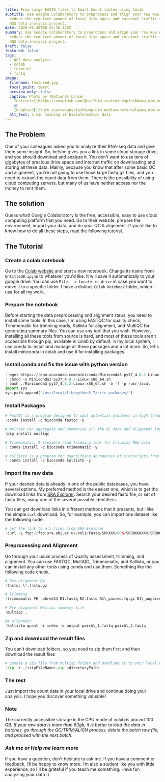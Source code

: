 ```yaml
---
title: From Large FASTQ files to Small Count tables using Colab
subtitle: Use Google Colaboratory to preprocess and align your raw NGS data to
  reduce the required amount of local disk space and internet traffic for your
  NGS data analysis project.
date: 2020-06-30T08:45:38.120Z
summary: Use Google Colaboratory to preprocess and align your raw NGS data to
  reduce the required amount of local disk space and internet traffic for your
  NGS data analysis project.
draft: false
featured: false
tags:
  - NGS-data-analysis
  - colab
  - tutorial
  - fastq
image:
  filename: featured.jpg
  focal_point: Smart
  preview_only: false
  caption: Photo by [National Cancer
    Institute](https://unsplash.com/@nci?utm_source=unsplash&amp;utm_medium=referral&amp;utm_content=creditCopyText)
    on
    [Unsplash](/?utm_source=unsplash&amp;utm_medium=referral&amp;utm_content=creditCopyText)
  alt_text: a man looking at bioinformatics data
---
```

## The Problem

One of your colleagues asked you to analyze their RNA-seq data and give them some insight. So, he/she gives you a link in some cloud storage drive, and you should download and analyze it. You don't want to use tens of gigabytes of precious drive space and internet traffic on downloading and storing all these data. Mainly, because you know that after some basic QC and alignment, you're not going to use those large fastq.gz files, and you need to extract the count data from them. There is the possibility of using cloud computing servers, but many of us have neither access nor the money to rent them.

## The solution

Guess what! Google Colaboratory is the free, accessible, easy to use cloud computing platform that you need. Go to their website, prepare the environment, import your data, and do your QC & alignment. If you'd like to know how to do all these steps, read the following tutorial.

## The Tutorial

### Create a colab notebook

Go to the [Colab website](https://colab.research.google.com/) and start a new notebook. Change its name from `Untitled0.ipynb` to whatever you'd like. It will save it automatically to your google drive. You can use `File --> Locate in drive` in case you want to move it to a specific folder. I have a distinct `Colab Notebook` folder, which I use for all my work.

### Prepare the notebook

Before starting the data preprocessing and alignment steps, you need to install some tools. In this case, I'm using FASTQC for quality check, Trimmomatic for trimming reads, Kallisto for alignment, and MultiQC for generating summary files. You can use any tool that you wish. However, installing all these tools from source is hard, and most of these tools aren't accessible through pip, available in colab by default. in my local system, I use conda to install and manage all these packages and a lot more. So, let's install miniconda in colab and use it for installing packages.

### Install conda and fix the issue with python version

```python
! wget https://repo.anaconda.com/miniconda/Miniconda3-py37_4.8.2-Linux-x86_64.sh
! chmod +x Miniconda3-py37_4.8.2-Linux-x86_64.sh
! bash ./Miniconda3-py37_4.8.2-Linux-x86_64.sh -b -f -p /usr/local
import sys
sys.path.append('/usr/local/lib/python3.7/site-packages/')
```

### Install Packages

```python
# FastQC is a program designed to spot potential problems in high throughput sequencing datasets.
!conda install -c bioconda fastqc -y
```

```python
# Multiqc can aggregate and summarize all the QC data and alignment log data in one file
!pip install multiqc
```

```python
# Trimmomatic: A flexible read trimming tool for Illumina NGS data
! conda install -c bioconda trimmomatic -y
```

```python
# Kallisto is a program for quantifying abundances of transcripts from RNA-Seq data, or more generally of target sequences using high-throughput sequencing reads
! conda install -c bioconda kallisto -y
```

### Import the raw data

If your desired data is already in one of the public databases, you have several options. My preferred method is the easiest one, which is to get the download links from [SRA Explorer](https://sra-explorer.info/). Search your desired fastq file, or set of fastq files, using one of the several possible identifiers.

You can get download links in different methods that it presents, but I like the simple `curl` download. So, for example, you can import one dataset like the following code:

```python
# get the link to all files from SRA Explorer
!curl -L ftp://ftp.sra.ebi.ac.uk/vol1/fastq/SRRXXX/006/SRR8668XXX/SRR8668XXX.fastq.gz -o SRR8668XXX\_GSM3639XXX\_skin\_HS2\_Homo\_sapiens\_RNA-Seq.fastq.gz
```

### Preprocessing and Alignment

Go through your usual process of Quality assessment, trimming, and alignment. You can use FASTQC, MultiQC, Trimmomatic, and Kallisto, or you can install any other tools using conda and use them. Something like the following code chunk.

```python
# Pre-alignment QA
!fastqc \*.fastq.gz
```

```python
# Trimming
!trimmomatic PE -phred33 R1.fastq R2.fastq R1\_paired.fq.gz R1\_unpaired.fq.gz R2\_paired.fq.gz R2\_unpaired.fq.gz ILLUMINACLIP:contams\_forward\_rev.fa:2:30:10 LEADING:3 TRAILING:3 SLIDINGWINDOW:4:15 MINLEN:36
```

```python
# Pre-alignment Multiqc summary file
!multiqc .
```

```python
## alignment
!kallisto quant -i index -o output pairA\_1.fastq pairA\_2.fastq
```

### Zip and download the result files

You can't download folders, so you need to zip them first and then download the result files

```python
# create a zip file from multiqc folder and download it to your local drive
!zip -r ./<zipFileName>.zip <directoryPath>
```

### The rest

Just import the count data in your local drive and continue doing your analysis. I hope you discover something valuable!

### Note

The currently accessible storage in the CPU mode of colab is around 100 GB. *If your raw data is more than 60gb, it is better to load the data in batches, go through the QC/TRIM/ALIGN process, delete the batch raw file, and proceed with the next batch*.

### *Ask me or Help me learn more*

If you have a question, don't hesitate to ask me. If you have a comment or feedback, I'll be happy to know more. I'm also a student like you with little experience, so I'll be grateful if you teach me something. Have fun analyzing your data :)